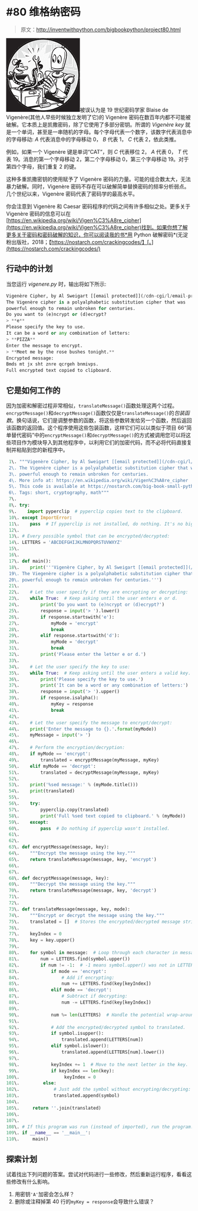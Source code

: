 # #80 维格纳密码

> 原文：<http://inventwithpython.com/bigbookpython/project80.html>

![](img/9d995d63aaead72cad01120081eb8f75.png)被误认为是 19 世纪密码学家 Blaise de Vigenère(其他人早些时候独立发明了它)的 Vigenère 密码在数百年内都不可能被破解。它本质上是凯撒密码，除了它使用了多部分密钥。所谓的 *Vigenère key* 就是一个单词，甚至是一串随机的字母。每个字母代表一个数字，该数字代表消息中的字母移动: *A* 代表消息中的字母移动 0， *B* 代表 1， *C* 代表 2，依此类推。

例如，如果一个 Vigenère 键是单词“CAT”，则 *C* 代表移位 2， *A* 代表 0， *T* 代表 19。消息的第一个字母移动 2，第二个字母移动 0，第三个字母移动 19。对于第四个字母，我们重复 2 的键。

这种多重凯撒密钥的使用赋予了 Vigenère 密码的力量。可能的组合数太大，无法暴力破解。同时，Vigenère 密码不存在可以破解简单替换密码的频率分析弱点。几个世纪以来，Vigenère 密码代表了密码学的最高水平。

你会注意到 Vigenère 和 Caesar 密码程序的代码之间有许多相似之处。更多关于 Vigenère 密码的信息可以在[https://en.wikipedia.org/wiki/Vigen%C3%A8re_cipher](https://en.wikipedia.org/wiki/Vigen%C3%A8re_cipher)找到。如果你想了解更多关于密码和密码破解的知识，你可以阅读我的书*用 Python 破解密码*(无淀粉出版社，2018；【https://nostarch.com/crackingcodes/】[。](https://nostarch.com/crackingcodes/)

## 行动中的计划

当您运行 *vigenere.py* 时，输出将如下所示:

```py
Vigenère Cipher, by Al Sweigart [[email protected]](/cdn-cgi/l/email-protection)
The Vigenère cipher is a polyalphabetic substitution cipher that was
powerful enough to remain unbroken for centuries.
Do you want to (e)ncrypt or (d)ecrypt?
> **e**
Please specify the key to use.
It can be a word or any combination of letters:
> **PIZZA**
Enter the message to encrypt.
> **Meet me by the rose bushes tonight.**
Encrypted message:
Bmds mt jx sht znre qcrgeh bnmivps.
Full encrypted text copied to clipboard.
```

## 它是如何工作的

因为加密和解密过程非常相似，`translateMessage()`函数处理这两个过程。`encryptMessage()`和`decryptMessage()`函数仅仅是`translateMessage()`的*包装函数*。换句话说，它们是调整参数的函数，将这些参数转发给另一个函数，然后返回该函数的返回值。这个程序使用这些包装函数，这样它们可以以类似于项目 66“简单替代密码”中的`encryptMessage()`和`decryptMessage()`的方式被调用您可以将这些项目作为模块导入到其他程序中，以利用它们的加密代码，而不必将代码直接复制并粘贴到您的新程序中。

```py
 1\. """Vigenère Cipher, by Al Sweigart [[email protected]](/cdn-cgi/l/email-protection)
 2\. The Vigenère cipher is a polyalphabetic substitution cipher that was
 3\. powerful enough to remain unbroken for centuries.
 4\. More info at: https://en.wikipedia.org/wiki/Vigen%C3%A8re_cipher
 5\. This code is available at https://nostarch.com/big-book-small-python-programming
 6\. Tags: short, cryptography, math"""
 7\. 
 8\. try:
 9\.    import pyperclip  # pyperclip copies text to the clipboard.
 10\. except ImportError:
 11\.    pass  # If pyperclip is not installed, do nothing. It's no big deal.
 12\. 
 13\. # Every possible symbol that can be encrypted/decrypted:
 14\. LETTERS = 'ABCDEFGHIJKLMNOPQRSTUVWXYZ'
 15\. 
 16\. 
 17\. def main():
 18\.    print('''Vigenère Cipher, by Al Sweigart [[email protected]](/cdn-cgi/l/email-protection)
 19\. The Viegenère cipher is a polyalphabetic substitution cipher that was
 20\. powerful enough to remain unbroken for centuries.''')
 21\. 
 22\.    # Let the user specify if they are encrypting or decrypting:
 23\.    while True:  # Keep asking until the user enters e or d.
 24\.        print('Do you want to (e)ncrypt or (d)ecrypt?')
 25\.        response = input('> ').lower()
 26\.        if response.startswith('e'):
 27\.            myMode = 'encrypt'
 28\.            break
 29\.        elif response.startswith('d'):
 30\.            myMode = 'decrypt'
 31\.            break
 32\.        print('Please enter the letter e or d.')
 33\. 
 34\.    # Let the user specify the key to use:
 35\.    while True:  # Keep asking until the user enters a valid key.
 36\.        print('Please specify the key to use.')
 37\.        print('It can be a word or any combination of letters:')
 38\.        response = input('> ').upper()
 39\.        if response.isalpha():
 40\.            myKey = response
 41\.            break
 42\. 
 43\.    # Let the user specify the message to encrypt/decrypt:
 44\.    print('Enter the message to {}.'.format(myMode))
 45\.    myMessage = input('> ')
 46\. 
 47\.    # Perform the encryption/decryption:
 48\.    if myMode == 'encrypt':
 49\.        translated = encryptMessage(myMessage, myKey)
 50\.    elif myMode == 'decrypt':
 51\.        translated = decryptMessage(myMessage, myKey)
 52\. 
 53\.    print('%sed message:' % (myMode.title()))
 54\.    print(translated)
 55\. 
 56\.    try:
 57\.        pyperclip.copy(translated)
 58\.        print('Full %sed text copied to clipboard.' % (myMode))
 59\.    except:
 60\.        pass  # Do nothing if pyperclip wasn't installed.
 61\. 
 62\. 
 63\. def encryptMessage(message, key):
 64\.    """Encrypt the message using the key."""
 65\.    return translateMessage(message, key, 'encrypt')
 66\. 
 67\. 
 68\. def decryptMessage(message, key):
 69\.    """Decrypt the message using the key."""
 70\.    return translateMessage(message, key, 'decrypt')
 71\. 
 72\. 
 73\. def translateMessage(message, key, mode):
 74\.    """Encrypt or decrypt the message using the key."""
 75\.    translated = []  # Stores the encrypted/decrypted message string.
 76\. 
 77\.    keyIndex = 0
 78\.    key = key.upper()
 79\. 
 80\.    for symbol in message:  # Loop through each character in message.
 81\.        num = LETTERS.find(symbol.upper())
 82\.        if num != -1:  # -1 means symbol.upper() was not in LETTERS.
 83\.            if mode == 'encrypt':
 84\.                # Add if encrypting:
 85\.                num += LETTERS.find(key[keyIndex])
 86\.            elif mode == 'decrypt':
 87\.                # Subtract if decrypting:
 88\.                num -= LETTERS.find(key[keyIndex])
 89\. 
 90\.            num %= len(LETTERS)  # Handle the potential wrap-around.
 91\. 
 92\.            # Add the encrypted/decrypted symbol to translated.
 93\.            if symbol.isupper():
 94\.                translated.append(LETTERS[num])
 95\.            elif symbol.islower():
 96\.                translated.append(LETTERS[num].lower())
 97\. 
 98\.            keyIndex += 1  # Move to the next letter in the key.
 99\.            if keyIndex == len(key):
100\.                 keyIndex = 0
101\.         else:
102\.             # Just add the symbol without encrypting/decrypting:
103\.             translated.append(symbol)
104\. 
105\.     return ''.join(translated)
106\. 
107\. 
108\. # If this program was run (instead of imported), run the program:
109\. if __name__ == '__main__':
110\.     main() 
```

## 探索计划

试着找出下列问题的答案。尝试对代码进行一些修改，然后重新运行程序，看看这些修改有什么影响。

1.  用密钥`'A'`加密会怎么样？
2.  删除或注释掉第 40 行的`myKey = response`会导致什么错误？